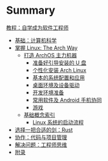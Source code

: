 # Summary

[教程：自学成为软件工程师](./intro.md)

- [基础：计算机科学]()
- [掌握 Linux: The Arch Way](./master_linux.md)
    - [打造 ArchOS 主力机器](./archos/why_archlinux.md)
        - [准备好引导安装的 U 盘](./archos/live_usb.md)
        - [个性化安装 Arch Linux](./archos/install_archlinux.md)
        - [基本的系统配置和应用](./archos/customize_archos.md)
        - [桌面环境及设备驱动]()
        - [开发环境准备]()
        - [常用软件及 Android 手机协同]()
        - [游戏]()
    - [基础概念索引](./archos/basic_knowledge.md)
        - [Linux 系统的启动流程]()
- [选择一把合适的剑：Rust]()
- [协作：代码与项目管理]()
- [解决问题：工程师思维]()
- [附录]()